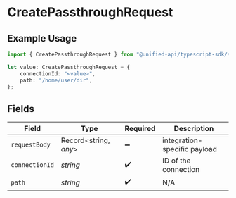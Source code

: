# CreatePassthroughRequest

## Example Usage

```typescript
import { CreatePassthroughRequest } from "@unified-api/typescript-sdk/sdk/models/operations";

let value: CreatePassthroughRequest = {
    connectionId: "<value>",
    path: "/home/user/dir",
};
```

## Fields

| Field                        | Type                         | Required                     | Description                  |
| ---------------------------- | ---------------------------- | ---------------------------- | ---------------------------- |
| `requestBody`                | Record<string, *any*>        | :heavy_minus_sign:           | integration-specific payload |
| `connectionId`               | *string*                     | :heavy_check_mark:           | ID of the connection         |
| `path`                       | *string*                     | :heavy_check_mark:           | N/A                          |